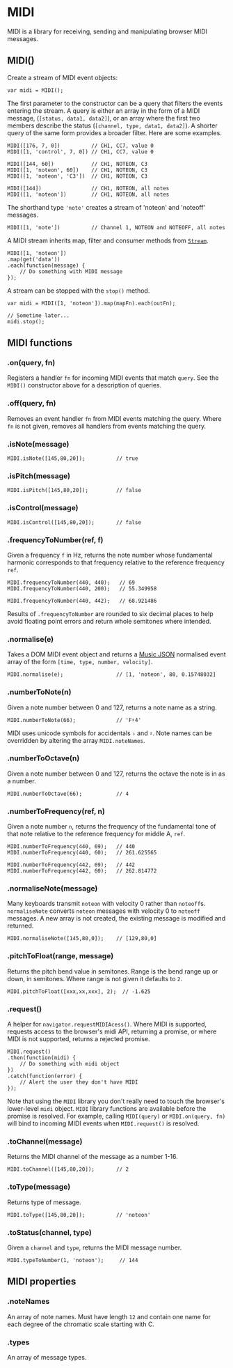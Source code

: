 # MIDI

MIDI is a library for receiving, sending and manipulating browser MIDI messages.


## MIDI()

Create a stream of MIDI event objects:

    var midi = MIDI();

The first parameter to the constructor can be a query that filters the events
entering the stream. A query is either an array in the form of a MIDI message,
(`[status, data1, data2]`), or an array where the first two members describe
the status (`[channel, type, data1, data2]`). A shorter query of the same form
provides a broader filter. Here are some examples.

    MIDI([176, 7, 0])          // CH1, CC7, value 0
    MIDI([1, 'control', 7, 0]) // CH1, CC7, value 0

    MIDI([144, 60])            // CH1, NOTEON, C3
    MIDI([1, 'noteon', 60])    // CH1, NOTEON, C3
    MIDI([1, 'noteon', 'C3'])  // CH1, NOTEON, C3

    MIDI([144])                // CH1, NOTEON, all notes
    MIDI([1, 'noteon'])        // CH1, NOTEON, all notes

The shorthand type `'note'` creates a stream of 'noteon' and 'noteoff' messages.

    MIDI([1, 'note'])          // Channel 1, NOTEON and NOTEOFF, all notes

A MIDI stream inherits map, filter and consumer methods from
<a href="//github.com/stephband/fn#stream">`Stream`</a>.

    MIDI([1, 'noteon'])
    .map(get('data'))
    .each(function(message) {
    	// Do something with MIDI message
    });

A stream can be stopped with the `stop()` method.

	var midi = MIDI([1, 'noteon']).map(mapFn).each(outFn);

	// Sometime later...
	midi.stop();


## MIDI functions

### .on(query, fn)

Registers a handler `fn` for incoming MIDI events that match `query`. See the
`MIDI()` constructor above for a description of queries.

### .off(query, fn)

Removes an event handler `fn` from MIDI events matching the query. Where
`fn` is not given, removes all handlers from events matching the query.

<!--
### .normalise(e)

Takes a MIDI message array and returns a
<a href="https://github.com/sound-io/music-json-spec">Music JSON</a> event
array. Music JSON events have the form:

    [timestamp, type, data ... ]

Note velocity, controller data and aftertouch data are normalised as floats in
the range 0-1, while pitch bend data is normalised to floats representing
semitones. For example:

    MIDI.normalise([145,80,20], 1);    // [1, 'noteon', 80, 0.15748032]
    MIDI.normalise([180,1,127], 2);    // [2, 'control', 1, 1]
    MIDI.normalise([231,62,119], 3);   // [3, "pitch", 1.73409840]
    MIDI.normalise([168,62,119], 4);   // [4, "aftertouch", 62, 0.93700787]
-->

### .isNote(message)

    MIDI.isNote([145,80,20]);          // true

### .isPitch(message)

    MIDI.isPitch([145,80,20]);         // false

### .isControl(message)

    MIDI.isControl([145,80,20]);       // false

### .frequencyToNumber(ref, f)

Given a frequency `f` in Hz, returns the note number whose fundamental
harmonic corresponds to that frequency relative to the reference frequency `ref`.

    MIDI.frequencyToNumber(440, 440);   // 69
    MIDI.frequencyToNumber(440, 200);   // 55.349958

    MIDI.frequencyToNumber(440, 442);   // 68.921486

Results of <code>.frequencyToNumber</code> are rounded to six decimal places
to help avoid floating point errors and return whole semitones where intended.

### .normalise(e)

Takes a DOM MIDI event object and returns a
<a href="https://github.com/sound-io/music-json-spec">Music JSON</a> normalised
event array of the form `[time, type, number, velocity]`.

    MIDI.normalise(e);                 // [1, 'noteon', 80, 0.15748032]

### .numberToNote(n)

Given a note number between 0 and 127, returns a note name as a string.

    MIDI.numberToNote(66);             // 'F♯4'

MIDI uses unicode symbols for accidentals `♭` and `♯`. Note names can be
overridden by altering the array `MIDI.noteNames`.

### .numberToOctave(n)

Given a note number between 0 and 127, returns the octave the note is in as a number. 

    MIDI.numberToOctave(66);           // 4

### .numberToFrequency(ref, n)

Given a note number <code>n</code>, returns the frequency of the fundamental
tone of that note relative to the reference frequency for middle A, `ref`.

    MIDI.numberToFrequency(440, 69);   // 440
    MIDI.numberToFrequency(440, 60);   // 261.625565

    MIDI.numberToFrequency(442, 69);   // 442
    MIDI.numberToFrequency(442, 60);   // 262.814772

### .normaliseNote(message)

Many keyboards transmit <code>noteon</code> with velocity 0 rather than
`noteoff`s. `normaliseNote` converts `noteon` messages with velocity 0 to
`noteoff` messages. A new array is not created, the existing message is
modified and returned.

    MIDI.normaliseNote([145,80,0]);    // [129,80,0]

### .pitchToFloat(range, message)

Returns the pitch bend value in semitones. Range is the bend range up or down,
in semitones. Where range is not given it defaults to <code>2</code>.

    MIDI.pitchToFloat([xxx,xx,xxx], 2);  // -1.625

### .request()

A helper for `navigator.requestMIDIAcess()`. Where MIDI is supported, requests
access to the browser's midi API, returning a promise, or where MIDI is not
supported, returns a rejected promise.

    MIDI.request()
    .then(function(midi) {
        // Do something with midi object
    })
    .catch(function(error) {
        // Alert the user they don't have MIDI
    });

Note that using the `MIDI` library you don't really need to touch the browser's
lower-level `midi` object. `MIDI` library functions are available before the
promise is resolved. For example, calling `MIDI(query)` or `MIDI.on(query, fn)`
will bind to incoming MIDI events when `MIDI.request()` is resolved.

### .toChannel(message)

Returns the MIDI channel of the message as a number 1-16.

    MIDI.toChannel([145,80,20]);       // 2

### .toType(message)

Returns type of message.

    MIDI.toType([145,80,20]);          // 'noteon'

### .toStatus(channel, type)

Given a <code>channel</code> and <code>type</code>, returns the MIDI message number.

    MIDI.typeToNumber(1, 'noteon');     // 144

## MIDI properties

### .noteNames

An array of note names. Must have length `12` and contain one name for each
degree of the chromatic scale starting with C.

### .types

An array of message types.
